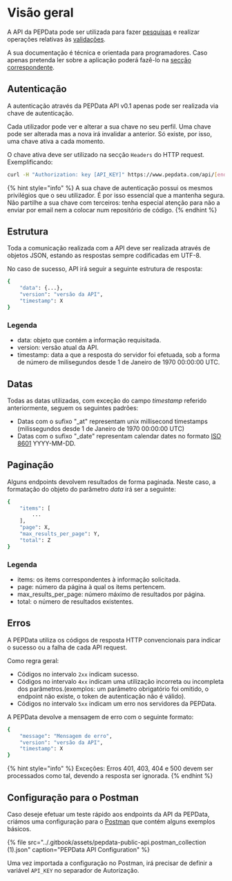 # Visão geral

A API da PEPData pode ser utilizada para fazer [pesquisas](../a-aplicacao/pesquisa.md) e realizar operações relativas às [validações](../a-aplicacao/validacoes/). 

A sua documentação é técnica e orientada para programadores. Caso apenas pretenda ler sobre a aplicação poderá fazê-lo na [secção correspondente](../a-aplicacao/validacoes/).

## Autenticação

A autenticação através da PEPData API v0.1 apenas pode ser realizada via chave de autenticação. 

Cada utilizador pode ver e alterar a sua chave no seu perfil. Uma chave pode ser alterada mas a nova irá invalidar a anterior. Só existe, por isso, uma chave ativa a cada momento.

O chave ativa deve ser utilizado na secção `Headers` do HTTP request. Exemplificando:

```bash
curl -H "Authorization: key [API_KEY]" https://www.pepdata.com/api/[endpoint_url]
```

{% hint style="info" %}
A sua chave de autenticação possui os mesmos privilégios que o seu utilizador. É por isso essencial que a mantenha segura. Não partilhe a sua chave com terceiros: tenha especial atenção para não a enviar por email nem a colocar num repositório de código.
{% endhint %}

## Estrutura

Toda a comunicação realizada com a API deve ser realizada através de objetos JSON, estando as respostas sempre codificadas em UTF-8.

No caso de sucesso, API irá seguir a seguinte estrutura de resposta:

```bash
{
    "data": {...},
    "version": "versão da API",
    "timestamp": X
}
```

### Legenda

* data: objeto que contém a informação requisitada.
* version: versão atual da API.
* timestamp: data a que a resposta do servidor foi efetuada, sob a forma de número de milisegundos desde 1 de Janeiro de 1970 00:00:00 UTC.

## Datas

Todas as datas utilizadas, com exceção do campo _timestamp_ referido anteriormente, seguem os seguintes padrões:

* Datas com o sufixo "\_at" representam unix millisecond timestamps \(milissegundos desde 1 de Janeiro de 1970 00:00:00 UTC\)
* Datas com o sufixo "\_date" representam calendar dates no formato [ISO 8601](https://en.wikipedia.org/wiki/ISO_8601) YYYY-MM-DD.

## Paginação

Alguns endpoints devolvem resultados de forma paginada. Neste caso, a formatação do objeto do parâmetro _data_ irá ser a seguinte:

```bash
{
    "items": [
        ...
    ],
    "page": X,
    "max_results_per_page": Y,
    "total": Z
}
```

### Legenda

* items: os items correspondentes à informação solicitada.
* page: número da página à qual os items pertencem.
* max\_results\_per\_page: número máximo de resultados por página.
* total: o número de resultados existentes.

## Erros

A PEPData utiliza os códigos de resposta HTTP convencionais para indicar o sucesso ou a falha de cada API request.

Como regra geral:

* Códigos no intervalo `2xx` indicam sucesso.
* Códigos no intervalo `4xx` indicam uma utilização incorreta ou incompleta dos parâmetros.\(exemplos: um parâmetro obrigatório foi omitido, o endpoint não existe, o token de autenticação não é válido\).
* Códigos no intervalo `5xx` indicam um erro nos servidores da PEPData.

A PEPData devolve a mensagem de erro com o seguinte formato:

```bash
{
    "message": "Mensagem de erro",
    "version": "versão da API",
    "timestamp": X 
}
```

{% hint style="info" %}
Exceções: Erros 401, 403, 404 e 500 devem ser processados como tal, devendo a resposta ser ignorada.
{% endhint %}

## Configuração para o Postman

Caso deseje efetuar um teste rápido aos endpoints da API da PEPData, criámos uma configuração para o [Postman](https://www.postman.com/downloads/) que contém alguns exemplos básicos.

{% file src="../.gitbook/assets/pepdata-public-api.postman\_collection \(1\).json" caption="PEPData API Configuration" %}

Uma vez importada a configuração no Postman, irá precisar de definir a variável `API_KEY` no separador de Autorização.


